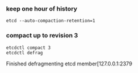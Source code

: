 ### keep one hour of history
```
etcd --auto-compaction-retention=1
```
### compact up to revision 3
```
etcdctl compact 3
etcdctl defrag
```
Finished defragmenting etcd member[127.0.0.1:2379
